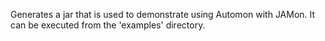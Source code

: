 Generates a jar that is used to demonstrate using Automon with JAMon.  It can be executed from the 'examples' directory.
